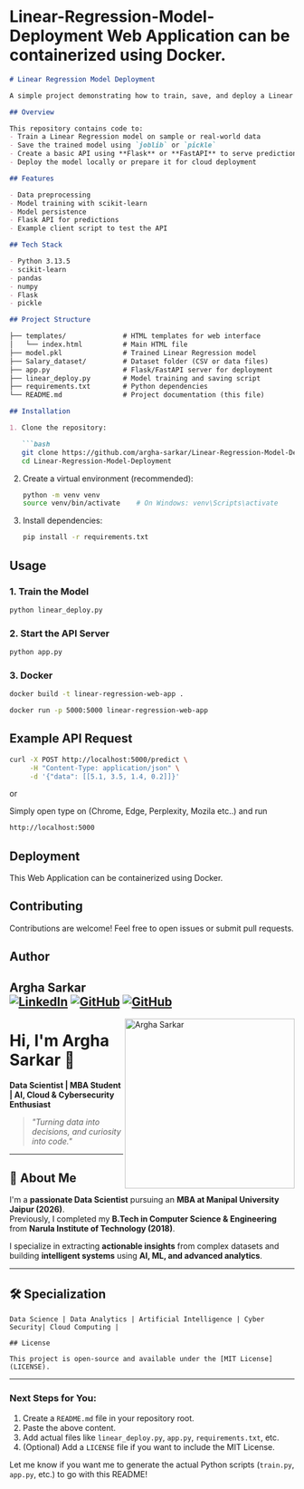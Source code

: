 # Linear-Regression-Model-Deployment Web Application can be containerized using Docker.

```markdown
# Linear Regression Model Deployment

A simple project demonstrating how to train, save, and deploy a Linear Regression model using Python.

## Overview

This repository contains code to:
- Train a Linear Regression model on sample or real-world data
- Save the trained model using `joblib` or `pickle`
- Create a basic API using **Flask** or **FastAPI** to serve predictions
- Deploy the model locally or prepare it for cloud deployment

## Features

- Data preprocessing
- Model training with scikit-learn
- Model persistence
- Flask API for predictions
- Example client script to test the API

## Tech Stack

- Python 3.13.5
- scikit-learn
- pandas
- numpy
- Flask 
- pickle

## Project Structure

├── templates/              # HTML templates for web interface
│   └── index.html          # Main HTML file
├── model.pkl               # Trained Linear Regression model
├── Salary_dataset/         # Dataset folder (CSV or data files)
├── app.py                  # Flask/FastAPI server for deployment
├── linear_deploy.py        # Model training and saving script
├── requirements.txt        # Python dependencies
└── README.md               # Project documentation (this file)

## Installation

1. Clone the repository:

   ```bash
   git clone https://github.com/argha-sarkar/Linear-Regression-Model-Deployment.git
   cd Linear-Regression-Model-Deployment
   ```

2. Create a virtual environment (recommended):
   
   ```bash
   python -m venv venv
   source venv/bin/activate    # On Windows: venv\Scripts\activate
   ```

4. Install dependencies:
   
   ```bash
   pip install -r requirements.txt
   ```

## Usage

### 1. Train the Model
```bash
python linear_deploy.py
```

### 2. Start the API Server
```bash
python app.py
```

### 3. Docker 
```bash
docker build -t linear-regression-web-app .
```
```bash
docker run -p 5000:5000 linear-regression-web-app 
```

## Example API Request

```bash
curl -X POST http://localhost:5000/predict \
     -H "Content-Type: application/json" \
     -d '{"data": [[5.1, 3.5, 1.4, 0.2]]}'
```
or

Simply open type on (Chrome, Edge, Perplexity, Mozila etc..) and run
```bash
http://localhost:5000
```

## Deployment

This Web Application can be containerized using Docker.

## Contributing

Contributions are welcome! Feel free to open issues or submit pull requests.

## Author

**Argha Sarkar**  
[![LinkedIn](https://img.shields.io/badge/LinkedIn-0077B5?style=flat&logo=linkedin&logoColor=white)](https://www.linkedin.com/in/arghasarkar/)
[![GitHub](https://img.shields.io/badge/Github-0077B5?style=flat&logo=GitHub&logoColor=Black)](https://github.com/argha-sarkar)
[![GitHub](https://img.shields.io/badge/X-0077B5?style=flat&logo=X&logoColor=Black)](https://x.com/arghasa64623109)
---
<img align="right" width="300" src="[https://github.com/argha-sarkar.png](https://incubator.ucf.edu/wp-content/uploads/2023/07/artificial-intelligence-new-technology-science-futuristic-abstract-human-brain-ai-technology-cpu-central-processor-unit-chipset-big-data-machine-learning-cyber-mind-domination-generative-ai-scaled-1-2048x1366.jpg)" alt="Argha Sarkar" />

# Hi, I'm Argha Sarkar 👋

**Data Scientist | MBA Student | AI, Cloud & Cybersecurity Enthusiast**

> *"Turning data into decisions, and curiosity into code."*

---

## 🚀 About Me

I'm a **passionate Data Scientist** pursuing an **MBA at Manipal University Jaipur (2026)**.  
Previously, I completed my **B.Tech in Computer Science & Engineering** from **Narula Institute of Technology (2018)**.

I specialize in extracting **actionable insights** from complex datasets and building **intelligent systems** using **AI, ML, and advanced analytics**.

---

## 🛠️ Specialization

```text
Data Science | Data Analytics | Artificial Intelligence | Cyber Security| Cloud Computing |

## License

This project is open-source and available under the [MIT License](LICENSE).
```

---

### Next Steps for You:
1. Create a `README.md` file in your repository root.
2. Paste the above content.
3. Add actual files like `linear_deploy.py`, `app.py`, `requirements.txt`, etc.
4. (Optional) Add a `LICENSE` file if you want to include the MIT License.

Let me know if you want me to generate the actual Python scripts (`train.py`, `app.py`, etc.) to go with this README!
```
